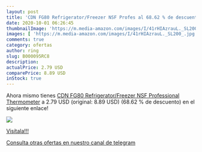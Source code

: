 ```yaml
---
layout: post
title: 'CDN FG80 Refrigerator/Freezer NSF Profes al 68.62 % de descuento'
date: 2020-10-01 06:26:45
thumbnailImage: 'https://m.media-amazon.com/images/I/41rHIAzrauL._SL200_.jpg'
images: [ 'https://m.media-amazon.com/images/I/41rHIAzrauL._SL200_.jpg' ]
comments: true
category: ofertas
author: ring
slug: B000095RC8
description:
actualPrice: 2.79 USD
comparePrice: 8.89 USD
inStock: true
---
```


Ahora mismo tienes [CDN FG80 Refrigerator/Freezer NSF Professional Thermometer](https://www.amazon.com/dp/B000095RC8/?tag=redken08-20) a 2.79 USD (original: 8.89 USD) (68.62 %  de descuento) en el siguiente enlace!

[![](https://m.media-amazon.com/images/I/41rHIAzrauL._SL200_.jpg)](https://www.amazon.com/dp/B000095RC8/?tag=redken08-20)

[Visítala!!!](https://www.amazon.com/dp/B000095RC8/?tag=redken08-20)

[Consulta otras ofertas en nuestro canal de telegram](https://t.me/s/ofertas25)
